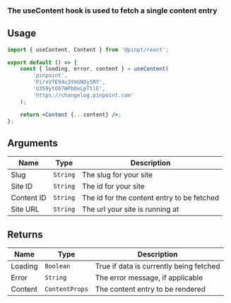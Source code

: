 ### The useContent hook is used to fetch a single content entry

## Usage

```jsx
import { useContent, Content } from '@pinpt/react';

export default () => {
	const { loading, error, content } = useContent(
		'pinpoint',
		'PirxVTE94u3YmGNOySRY',
		'U359ytO97WPbOeLpTtlE',
		'https://changelog.pinpoint.com'
	);

	return <Content {...content} />;
};
```

## Arguments

| Name       | Type     | Description                                |
| ---------- | -------- | ------------------------------------------ |
| Slug       | `String` | The slug for your site                     |
| Site ID    | `String` | The id for your site                       |
| Content ID | `String` | The id for the content entry to be fetched |
| Site URL   | `String` | The url your site is running at            |

## Returns

| Name    | Type           | Description                             |
| ------- | -------------- | --------------------------------------- |
| Loading | `Boolean`      | True if data is currently being fetched |
| Error   | `String`       | The error message, if applicable        |
| Content | `ContentProps` | The content entry to be rendered        |
